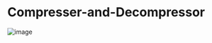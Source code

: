 # Compresser-and-Decompressor
![image](https://github.com/missshikhamishra/Compresser-and-Decompressor/assets/118651701/65dd22ad-9eba-42d1-a0a2-525211053e4b)

